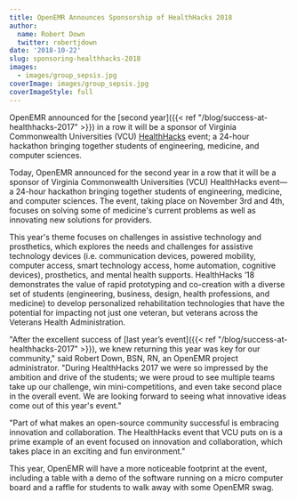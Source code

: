 ```yaml
---
title: OpenEMR Announces Sponsorship of HealthHacks 2018
author:
  name: Robert Down
  twitter: robertjdown
date: '2018-10-22'
slug: sponsoring-healthhacks-2018
images:
  - images/group_sepsis.jpg
coverImage: images/group_sepsis.jpg
coverImageStyle: full
---
```

OpenEMR announced for the [second year]({{< ref "/blog/success-at-healthhacks-2017" >}}) in a row it will be a sponsor of Virginia Commonwealth Universities (VCU) [HealthHacks](https://healthhacks.vcu.edu) event; a 24-hour hackathon bringing together students of engineering, medicine, and computer sciences.
<!--more-->

Today, OpenEMR announced for the second year in a row that it will be a sponsor of Virginia Commonwealth Universities (VCU) HealthHacks event—a 24-hour hackathon bringing together students of engineering, medicine, and computer sciences. The event, taking place on November 3rd and 4th, focuses on solving some of medicine's current problems as well as innovating new solutions for providers.

This year's theme focuses on challenges in assistive technology and prosthetics, which explores the needs and challenges for assistive technology devices (i.e. communication devices, powered mobility, computer access, smart technology access, home automation, cognitive devices), prosthetics, and mental health supports. HealthHacks ’18 demonstrates the value of rapid prototyping and co-creation with a diverse set of students (engineering, business, design, health professions, and medicine) to develop personalized rehabilitation technologies that have the potential for impacting not just one veteran, but veterans across the Veterans Health Administration.

"After the excellent success of [last year’s event]({{< ref "/blog/success-at-healthhacks-2017" >}}), we knew returning this year was key for our community," said Robert Down, BSN, RN, an OpenEMR project administrator. "During HealthHacks 2017 we were so impressed by the ambition and drive of the students; we were proud to see multiple teams take up our challenge, win mini-competitions, and even take second place in the overall event. We are looking forward to seeing what innovative ideas come out of this year's event."

"Part of what makes an open-source community successful is embracing innovation and collaboration. The HealthHacks event that VCU puts on is a prime example of an event focused on innovation and collaboration, which takes place in an exciting and fun environment."

This year, OpenEMR will have a more noticeable footprint at the event, including a table with a demo of the software running on a micro computer board and a raffle for students to walk away with some OpenEMR swag.
